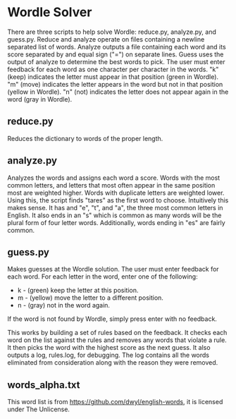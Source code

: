 # Wordle Solver
There are three scripts to help solve Wordle: reduce.py, analyze.py, and guess.py.  Reduce and analyze operate on files
containing a newline separated list of words.  Analyze outputs a file containing each word and its score separated by
and equal sign ("=") on separate lines.  Guess uses the output of analyze to determine the best words to pick.  The user
must enter feedback for each word as one character per character in the words.  "k" (keep) indicates the letter must
appear in that position (green in Wordle).  "m" (move) indicates the letter appears in the word but not in that position
(yellow in Wordle).  "n" (not) indicates the letter does not appear again in the word (gray in Wordle).

## reduce.py
Reduces the dictionary to words of the proper length.

## analyze.py
Analyzes the words and assigns each word a score.  Words with the most common letters, and letters that most often
appear in the same position most are weighted higher.  Words with duplicate letters are weighted lower.  Using this, the
script finds "tares" as the first word to choose.  Intuitively this makes sense.  It has and "e", "t", and "a", the
three most common letters in English.  It also ends in an "s" which is common as many words will be the plural form of
four letter words.  Additionally, words ending in "es" are fairly common.

## guess.py
Makes guesses at the Wordle solution.  The user must enter feedback for each word.  For each letter in the word, enter
one of the following:
* k - (green) keep the letter at this position.
* m - (yellow) move the letter to a different position.
* n - (gray) not in the word again.

If the word is not found by Wordle, simply press enter with no feedback.

This works by building a set of rules based on the feedback.  It checks each word on the list against the rules and
removes any words that violate a rule.  It then picks the word with the highest score as the next guess.  It also
outputs a log, rules.log, for debugging.  The log contains all the words eliminated from consideration along with the
reason they were removed.

## words_alpha.txt
This word list is from https://github.com/dwyl/english-words, it is licensed under The Unlicense.

